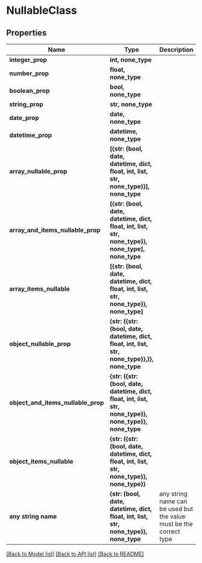 # NullableClass

## Properties
Name | Type | Description | Notes
------------ | ------------- | ------------- | -------------
**integer_prop** | **int, none_type** |  | [optional] 
**number_prop** | **float, none_type** |  | [optional] 
**boolean_prop** | **bool, none_type** |  | [optional] 
**string_prop** | **str, none_type** |  | [optional] 
**date_prop** | **date, none_type** |  | [optional] 
**datetime_prop** | **datetime, none_type** |  | [optional] 
**array_nullable_prop** | **[{str: (bool, date, datetime, dict, float, int, list, str, none_type)}], none_type** |  | [optional] 
**array_and_items_nullable_prop** | **[{str: (bool, date, datetime, dict, float, int, list, str, none_type)}, none_type], none_type** |  | [optional] 
**array_items_nullable** | **[{str: (bool, date, datetime, dict, float, int, list, str, none_type)}, none_type]** |  | [optional] 
**object_nullable_prop** | **{str: ({str: (bool, date, datetime, dict, float, int, list, str, none_type)},)}, none_type** |  | [optional] 
**object_and_items_nullable_prop** | **{str: ({str: (bool, date, datetime, dict, float, int, list, str, none_type)}, none_type)}, none_type** |  | [optional] 
**object_items_nullable** | **{str: ({str: (bool, date, datetime, dict, float, int, list, str, none_type)}, none_type)}** |  | [optional] 
**any string name** | **{str: (bool, date, datetime, dict, float, int, list, str, none_type)}, none_type** | any string name can be used but the value must be the correct type | [optional]

[[Back to Model list]](../README.md#documentation-for-models) [[Back to API list]](../README.md#documentation-for-api-endpoints) [[Back to README]](../README.md)


